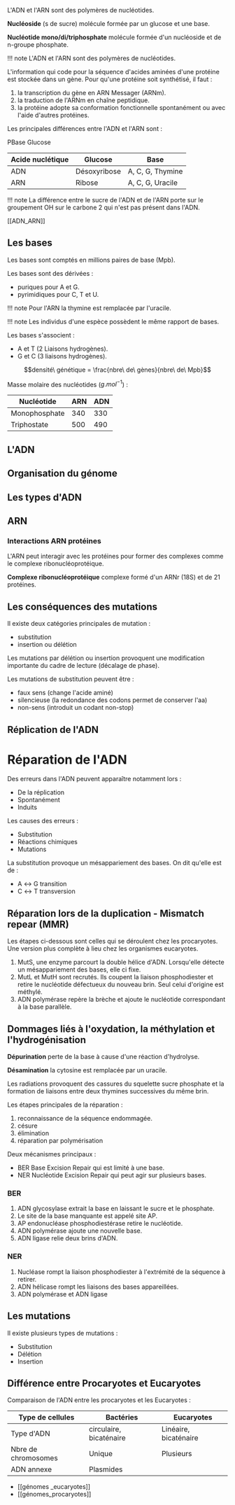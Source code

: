 L'ADN et l'ARN sont des polymères de nucléotides.

__Nucléoside__ (s de sucre) molécule formée par un glucose et une base.

__Nucléotide mono/di/triphosphate__ molécule formée d'un nucléoside et de n-groupe phosphate.

!!! note
    L'ADN et l'ARN sont des polymères de nucléotides.

L'information qui code pour la séquence d'acides aminées d'une protéine est stockée dans un gène. Pour qu'une protéine soit synthétisé, il faut :

1. la transcription du gène en ARN Messager (ARNm).
2. la traduction de l'ARNm en chaîne peptidique.
3. la protéine adopte sa conformation fonctionnelle spontanément ou avec l'aide d'autres protéines.

Les principales différences entre l'ADN et l'ARN sont :

PBase Glucose

Acide nuclétique    | Glucose             | Base
--------------------|---------------------|----
ADN                 | Désoxyribose        | A, C, G, Thymine
ARN                 | Ribose              | A, C, G, Uracile

!!! note
    La différence entre le sucre de l'ADN et de l'ARN porte sur le groupement OH sur le carbone 2 qui n'est pas présent dans l'ADN.

[[ADN_ARN]]
## Les bases

Les bases sont comptés en millions paires de base (Mpb).

Les bases sont des dérivées :

* puriques pour A et G.
* pyrimidiques pour C, T et U.

!!! note
    Pour l'ARN la thymine est remplacée par l'uracile.

!!! note
    Les individus d'une espèce possèdent le même rapport de bases.

Les bases s'associent :

* A et T (2 Liaisons hydrogènes).
* G et C (3 liaisons hydrogènes).

$$densité\ génétique = \frac{nbre\ de\ gènes}{nbre\ de\ Mpb}$$

Masse molaire des nucléotides ($g.mol^{-1}$) :

Nucléotide    | ARN | ADN
--------------|-----|-----
Monophosphate | 340 | 330
Triphostate   | 500 | 490

## L'ADN


## Organisation du génome


## Les types d'ADN


## ARN


### Interactions ARN protéines

L'ARN peut interagir avec les protéines pour former des complexes comme le complexe ribonucléoprotéique.

__Complexe ribonucléoprotéique__ complexe formé d'un ARNr (18S) et de 21 protéines.

## Les conséquences des mutations

Il existe deux catégories principales de mutation :

* substitution
* insertion ou délétion

Les mutations par délétion ou insertion provoquent une modification importante du cadre de lecture (décalage de phase).

Les mutations de substitution peuvent être :

* faux sens (change l'acide aminé)
* silencieuse (la redondance des codons permet de conserver l'aa)
* non-sens (introduit un codant non-stop)

## Réplication de l'ADN


# Réparation de l'ADN

Des erreurs dans l'ADN peuvent apparaître notamment lors :

* De la réplication
* Spontanément
* Induits

Les causes des erreurs :

* Substitution
* Réactions chimiques
* Mutations

La substitution provoque un mésappariement des bases. On dit qu'elle est de :

* A ↔ G transition
* C ↔ T transversion

## Réparation lors de la duplication - Mismatch repear (MMR)

Les étapes ci-dessous sont celles qui se déroulent chez les procaryotes. Une version plus complète à lieu chez les organismes eucaryotes.

1. MutS, une enzyme parcourt la double hélice d'ADN. Lorsqu'elle détecte un mésappariement des bases, elle ci fixe.
2. MutL et MutH sont recrutés. Ils coupent la liaison phosphodiester et retire le nucléotide défectueux du nouveau brin. Seul celui d'origine est méthylé.
3. ADN polymérase repère la brèche et ajoute le nucléotide correspondant à la base parallèle.

## Dommages liés à l'oxydation, la méthylation et l'hydrogénisation

__Dépurination__ perte de la base à cause d'une réaction d'hydrolyse.

__Désamination__ la cytosine est remplacée par un uracile.

Les radiations provoquent des cassures du squelette sucre phosphate et la formation de liaisons entre deux thymines successives du même brin.

Les étapes principales de la réparation :

1. reconnaissance de la séquence endommagée.
2. césure
3. élimination
4. réparation par polymérisation

Deux mécanismes principaux :

* BER Base Excision Repair qui est limité à une base.
* NER Nucléotide Excision Repair qui peut agir sur plusieurs bases.

### BER

1. ADN glycosylase extrait la base en laissant le sucre et le phosphate.
2. Le site de la base manquante est appelé site AP.
3. AP endonucléase phosphodiestérase retire le nucléotide.
4. ADN polymérase ajoute une nouvelle base.
5. ADN ligase relie deux brins d'ADN.

### NER

1. Nucléase rompt la liaison phosphodiester à l'extrémité de la séquence à retirer.
2. ADN hélicase rompt les liaisons des bases appareillées.
3. ADN polymérase et ADN ligase

## Les mutations

Il existe plusieurs types de mutations :

* Substitution
* Délétion
* Insertion

## Différence entre Procaryotes et Eucaryotes

Comparaison de l'ADN entre les procaryotes et les Eucaryotes :

| Type de cellules    | Bactéries               | Eucaryotes            |
|---------------------|-------------------------|-----------------------|
| Type d'ADN          | circulaire, bicaténaire | Linéaire, bicaténaire |
| Nbre de chromosomes | Unique                  | Plusieurs             |
| ADN annexe          | Plasmides               |                       |

* [[génomes _eucaryotes]]
* [[génomes_procaryotes]]
